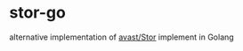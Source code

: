 # stor-go

alternative implementation of [avast/Stor](https://github.com/avast/Stor) implement in Golang
